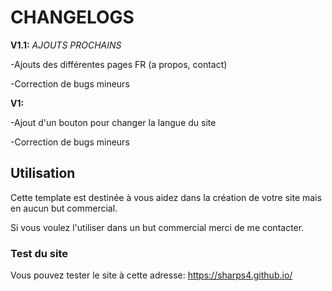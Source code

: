 # CHANGELOGS

**V1.1:** *AJOUTS PROCHAINS*

-Ajouts des différentes pages FR (a propos, contact)

-Correction de bugs mineurs


**V1:**

-Ajout d'un bouton pour changer la langue du site            

-Correction de bugs mineurs

## Utilisation

Cette template est destinée à vous aidez dans la création de votre site mais en aucun but commercial. 

Si vous voulez l'utiliser dans un but commercial merci de me contacter.

### Test du site

Vous pouvez tester le site à cette adresse: https://sharps4.github.io/
